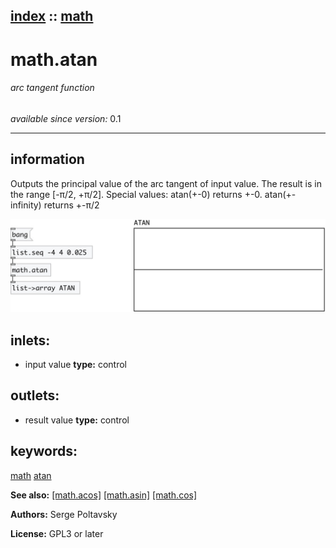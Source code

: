[index](index.html) :: [math](category_math.html)
---

# math.atan

###### arc tangent function

*available since version:* 0.1

---


## information
Outputs the principal value of the arc tangent of input value. The result is in
            the range [-π/2, +π/2].
Special values:
atan(+-0) returns +-0.
atan(+-infinity) returns +-π/2



[![example](../examples/img/math.atan.jpg)](../examples/pd/math.atan.pd)









## inlets:

* input value 
__type:__ control<br>



## outlets:

* result value
__type:__ control<br>



## keywords:

[math](keywords/math.html)
[atan](keywords/atan.html)



**See also:**
[\[math.acos\]](math.acos.html)
[\[math.asin\]](math.asin.html)
[\[math.cos\]](math.cos.html)




**Authors:** Serge Poltavsky




**License:** GPL3 or later





